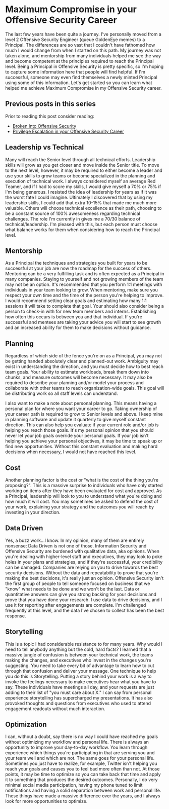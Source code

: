 # Maximum Compromise in your Offensive Security Career

The last few years have been quite a journey. I've personally moved from a level 2 Offensive Security Engineer (queue GoldenEye memes) to a Principal. The differences are so vast that I couldn't have fathomed how much I would change from when I started on this path. My journey was not taken alone, and mentorship from many individuals helped me see the way and become competent at the principles required to reach the Principal level. Being a Principal in Offensive Security is pretty specific, so I'm hoping to capture some information here that people will find helpful. If I'm successful, someone may even find themselves a newly minted Principal using some of this information. Let's get started so you can learn what helped me achieve Maximum Compromise in my Offensive Security career.

## Previous posts in this series

Prior to reading this post consider reading:
* [Broken Into Offensive Security](https://github.com/sneakerhax/Posts/blob/main/posts/Broken_into_Offensive_Security.md)
* [Privilege Escalation in your Offensive Security Career](https://github.com/sneakerhax/Posts/blob/main/posts/Privilege_Escalation_in_your_offensive_security_career.md)

## Leadership vs Technical

Many will reach the Senior level through all technical efforts. Leadership skills will grow as you get closer and move inside the Senior title. To move to the next level, however, it may be required to either become a leader and use your skills to grow teams or become specialized in the planning and execution of technical work. I always considered myself an average Red Teamer, and if I had to score my skills, I would give myself a 70% or 75% if I'm being generous. I resisted the idea of leadership for years as if it was the worst fate I could imagine. Ultimately I discovered that by using my leadership skills, I could add that extra 10-15% that made me much more valuable. Others will choose technical excellence as their path, choosing to be a constant source of 100% awesomeness regarding technical challenges. The role I'm currently in gives me a 70/30 balance of technical/leadership. I'm pleased with this, but each person must choose what balance works for them when considering how to reach the Principal level.

## Mentorship

As a Principal the techniques and strategies you built for years to be successful at your job are now the roadmap for the success of others. Mentoring can be a very fulfilling task and is often expected as a Principal in many companies. Staying to yourself and not growing members of the team may not be an option. It's recommended that you perform 1:1 meetings with individuals in your team looking to grow. When mentoring, make sure you respect your own time and the time of the person you're helping to improve. I would recommend setting clear goals and estimating how many 1:1 sessions it will take to complete that goal. Your should also consider being a person to check-in with for new team members and interns. Establishing how often this occurs is between you and that individual. If you're successful and mentees are taking your advice you will start to see growth and an increased ability for them to make decisions without guidance.

## Planning

Regardless of which side of the fence you're on as a Principal, you may not be getting handed absolutely clear and planned-out work. Ambiguity may exist in understanding the direction, and you must decide how to best reach team goals. Your ability to estimate workloads, break them down into chunks, and measure outcomes will become necessary. It may also be required to describe your planning and/or model your process and collaborate with other teams to reach organization-wide goals. This goal will be distributing work so all staff levels can understand.

I also want to make a note about personal planning. This means having a personal plan for where you want your career to go. Taking ownership of your career path is required to grow to Senior levels and above. I keep mine in planning software and update it quarterly to give myself constant direction. This can also help you evaluate if your current role and/or job is helping you reach those goals. It's my personal opinion that you should never let your job goals override your personal goals. If your job isn't helping you achieve your personal objectives, it may be time to speak up or find new opportunities. Without this constant evaluation and making hard decisions when necessary, I would not have reached this level.

## Cost

Another planning factor is the cost or "what is the cost of the thing you're proposing?". This is a massive surprise to individuals who have only started working on items after they have been evaluated for cost and approved. As a Principal, leadership will look to you to understand what you're doing and how much it will cost. You may sometimes be asked to defend the cost of your work, explaining your strategy and the outcomes you will reach by investing in your direction.

## Data Driven

Yes, a buzz work...I know. In my opinion, many of them are entirely nonsense; Data Driven is not one of those. Information Security and Offensive Security are burdened with qualitative data, aka opinions. When you're dealing with higher-level staff and executives, they may look to poke holes in your plans and strategies, and if they're successful, your credibility can be damaged. Companies are relying on you to drive towards the best security decisions. Without the data and repeatability to prove that you're making the best decisions, it's really just an opinion. Offensive Security isn't the first group of people to tell someone focused on business that we "know" what needs to be done and we won't be the last. Data or quantitative answers can give you strong backing for your decisions and prove that you have done your research. I use data to drive decisions, and I use it for reporting after engagements are complete. I'm challenged frequently at this level, and the data I've chosen to collect has been the best response.

## Storytelling

This is a topic I had considerable resistance to for many years. Why would I need to tell anybody anything but the cold, hard facts? I learned that a massive jungle of confusion is between your technical work, the teams making the changes, and executives who invest in the changes you're suggesting. You need to take every bit of advantage to learn how to cut through that confusion and deliver your message. One technique to help you do this is Storytelling. Putting a story behind your work is a way to invoke the feelings necessary to make executives hear what you have to say. These individuals have meetings all day, and your requests are just adding to their list of "you must care about X." I can say from personal experience storytelling has supercharged my presentations. It has also provoked thoughts and questions from executives who used to attend engagement readouts without much interaction.

## Optimization

I can, without a doubt, say there is no way I could have reached my goals without optimizing my workflow and personal life. There is always an opportunity to improve your day-to-day workflow. You learn through experience which things you're participating in that are serving you and your team well and which are not. The same goes for your personal life. Sometimes you just have to realize, for example, Twitter isn't helping you reach your goals and causes you to feel bad more often than not. At those points, it may be time to optimize so you can take back that time and apply it to something that produces the desired outcomes. Personally, I do very minimal social media participation, having my phone tuned to limit notifications and having a solid separation between work and personal life. These things have made a massive difference over the years, and I always look for more opportunities to optimize.
